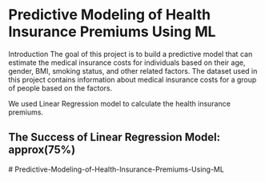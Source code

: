 # Predictive Modeling of Health Insurance Premiums Using ML


Introduction
The goal of this project is to build a predictive model that can estimate the medical insurance costs for individuals based on their age, gender, BMI, smoking status, and other related factors. The dataset used in this project contains information about medical insurance costs for a group of people based on the factors.

We used Linear Regression model to calculate the health insurance premiums. 

## The Success of Linear Regression Model: approx(75%) 
#   P r e d i c t i v e - M o d e l i n g - o f - H e a l t h - I n s u r a n c e - P r e m i u m s - U s i n g - M L  
 